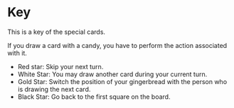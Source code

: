 # Key  
This is a key of the special cards.  

If you draw a card with a candy, you have to perform the action associated with it.

* Red star: Skip your next turn. 
* White Star: You may draw another card during your current turn.  
* Gold Star: Switch the position of your gingerbread with the person who is drawing the next card. 
* Black Star: Go back to the first square on the board.
